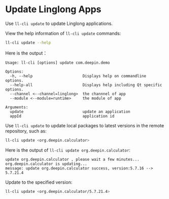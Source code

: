 # Update Linglong Apps

Use `ll-cli update` to update Linglong applications.

View the help information of `ll-cli update` commands:

```bash
ll-cli update --help
```

Here is the output：

```text
Usage: ll-cli [options] update com.deepin.demo

Options:
  -h, --help                      Displays help on commandline options.
  --help-all                      Displays help including Qt specific options.
  --channel <--channel=linglong>  the channnel of app
  --module <--module=runtime>     the module of app

Arguments:
  update                          update an application
  appId                           application id
```

Use `ll-cli update` to update local packages to latest versions in the remote repository, such as:

```bash
ll-cli update <org.deepin.calculator>
```

Here is the output of `ll-cli update org.deepin.calculator`:

```text
update org.deepin.calculator , please wait a few minutes...
org.deepin.calculator is updating...
message: update org.deepin.calculator success, version:5.7.16 --> 5.7.21.4
```

Update to the specified version:

```bash
ll-cli update <org.deepin.calculator/5.7.21.4>
```
